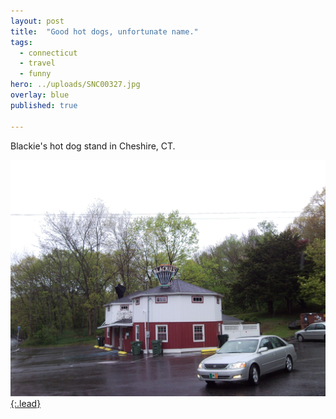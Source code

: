 ```yaml
---
layout: post
title:  "Good hot dogs, unfortunate name."
tags:
  - connecticut
  - travel
  - funny
hero: ../uploads/SNC00327.jpg
overlay: blue
published: true

---
```


Blackie's hot dog stand in Cheshire, CT. 

[![Jazzercise](../uploads/SNC00327.jpg){:.lead}](../uploads/SNC00327.jpg)